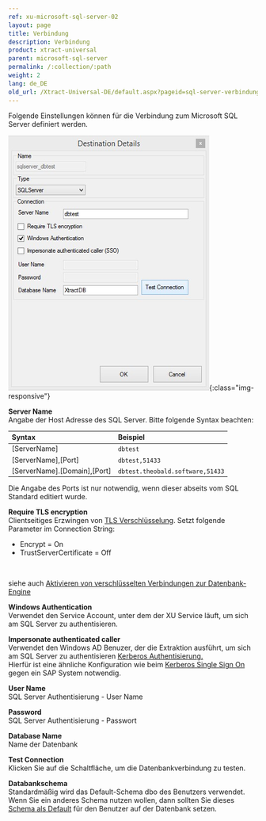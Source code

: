 ```yaml
---
ref: xu-microsoft-sql-server-02
layout: page
title: Verbindung
description: Verbindung
product: xtract-universal
parent: microsoft-sql-server
permalink: /:collection/:path
weight: 2
lang: de_DE
old_url: /Xtract-Universal-DE/default.aspx?pageid=sql-server-verbindung
---
```


Folgende Einstellungen können für die Verbindung zum Microsoft SQL Server definiert werden.

![MSSql-Destination-Details](/img/content/MSSql-Destination-Details.jpg){:class="img-responsive"}

**Server Name**<br>
Angabe der Host Adresse des SQL Server. Bitte folgende Syntax beachten:

|Syntax | Beispiel |
|:---|:---|
|[ServerName]| `dbtest`|
|[ServerName],[Port]| `dbtest,51433`|
|[ServerName].[Domain],[Port] |  `dbtest.theobald.software,51433`|

Die Angabe des Ports ist nur notwendig, wenn dieser abseits vom SQL Standard editiert wurde.

**Require TLS encryption**<br>
Clientseitiges Erzwingen von [TLS Verschlüsselung](https://docs.microsoft.com/en-us/azure/sql-database/sql-database-connect-query#tls-considerations-for-sql-database-connectivity). Setzt folgende Parameter im Connection String:<br>
* Encrypt = On
* TrustServerCertificate = Off
<br>

siehe auch [Aktivieren von verschlüsselten Verbindungen zur Datenbank-Engine](https://docs.microsoft.com/en-us/sql/database-engine/configure-windows/enable-encrypted-connections-to-the-database-engine?view=sql-server-2017#client-request-encrypt-connect-23h)



**Windows Authentication**<br>
Verwendet den Service Account, unter dem der XU Service läuft, um sich am SQL Server zu authentisieren.

**Impersonate authenticated caller**<br>
Verwendet den Windows AD Benuzer, der die Extraktion ausführt, um sich am SQL Server zu authentisieren [Kerberos Authentisierung.](https://blogs.msdn.microsoft.com/sqlupdates/2014/12/05/sql-server-kerberos-and-spn-quick-reference/)
<br>
Hierfür ist eine ähnliche Konfiguration wie beim [Kerberos Single Sign On](../../fortgeschrittene-techniken/sap-single-sign-on/sso-mit-kerberos-snc) gegen ein SAP System notwendig.

**User Name**<br>
SQL Server Authentisierung - User Name 

**Password**<br>
SQL Server Authentisierung - Passwort

**Database Name**<br>
Name der Datenbank
             
**Test Connection**<br>
Klicken Sie auf die Schaltfläche, um die Datenbankverbindung zu testen. 

**Databankschema** <br>
Standardmäßig wird das Default-Schema dbo des Benutzers verwendet.  <br>
Wenn Sie ein anderes Schema nutzen wollen, dann sollten Sie dieses [Schema als Default](https://docs.microsoft.com/de-de/sql/t-sql/statements/alter-user-transact-sql?view=sql-server-2017) für den Benutzer auf der Datenbank setzen. 
